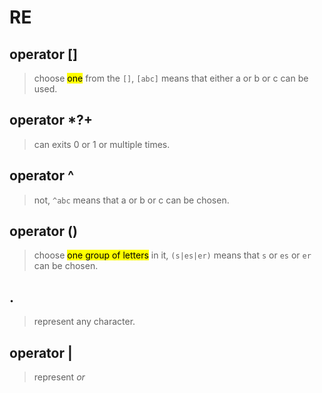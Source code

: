 # RE

## operator []

> choose <mark>one</mark> from the `[]`, `[abc]` means that either a or b or c can be used.

## operator *?+

> can exits 0 or 1 or multiple times.

## operator ^

> not, `^abc` means that a or b or c can be chosen.

## operator ()

> choose <mark>one group of letters</mark> in it, `(s|es|er)` means that `s`
or `es` or `er` can be
> chosen.

## .

> represent any character.

## operator $|$

> represent $or$
